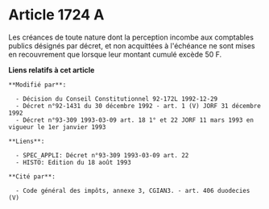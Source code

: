 # Article 1724 A

Les créances de toute nature dont la perception incombe aux comptables publics désignés par décret, et non acquittées à
l'échéance ne sont mises en recouvrement que lorsque leur montant cumulé excède 50 F.

**Liens relatifs à cet article**

	**Modifié par**:

	  - Décision du Conseil Constitutionnel 92-172L 1992-12-29
	  - Décret n°92-1431 du 30 décembre 1992 - art. 1 (V) JORF 31 décembre 1992
	  - Décret n°93-309 1993-03-09 art. 18 1° et 22 JORF 11 mars 1993 en vigueur le 1er janvier 1993

	**Liens**:

	  - SPEC_APPLI: Décret n°93-309 1993-03-09 art. 22
	  - HISTO: Edition du 18 août 1993

	**Cité par**:

	  - Code général des impôts, annexe 3, CGIAN3. - art. 406 duodecies (V)
